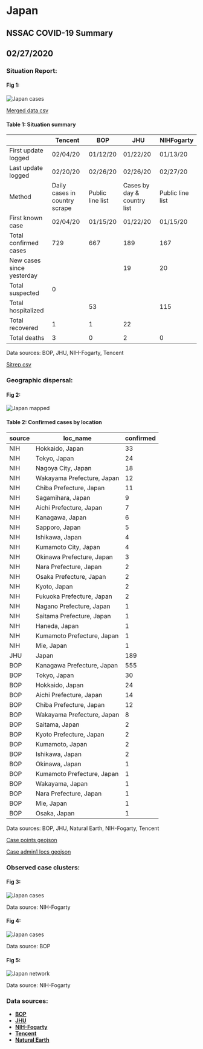 # Japan
## NSSAC COVID-19 Summary
## 02/27/2020



### Situation Report:
#### Fig 1:
![Japan cases](../merged_histories/Japan_merged_histories.png)

[Merged data csv](https://github.com/SchlittDataSci/SchlittDataSci.github.io/blob/master/data/tables/Japan_merged_daily.csv)

#### Table 1: Situation summary


|                           | Tencent                       | BOP              | JHU                         | NIHFogarty       |
|---------------------------|-------------------------------|------------------|-----------------------------|------------------|
| First update logged       | 02/04/20                      | 01/12/20         | 01/22/20                    | 01/13/20         |
| Last update logged        | 02/20/20                      | 02/26/20         | 02/26/20                    | 02/27/20         |
| Method                    | Daily cases in country scrape | Public line list | Cases by day & country list | Public line list |
| First known case          | 02/04/20                      | 01/15/20         | 01/22/20                    | 01/15/20         |
| Total confirmed cases     | 729                           | 667              | 189                         | 167              |
| New cases since yesterday |                               |                  | 19                          | 20               |
| Total suspected           | 0                             |                  |                             |                  |
| Total hospitalized        |                               | 53               |                             | 115              |
| Total recovered           | 1                             | 1                | 22                          |                  |
| Total deaths              | 3                             | 0                | 2                           | 0                |

Data sources: BOP, JHU, NIH-Fogarty, Tencent


[Sitrep csv](https://github.com/SchlittDataSci/SchlittDataSci.github.io/blob/master/data/tables/Japan_sitrep.csv)

### Geographic dispersal:
#### Fig 2:
![Japan mapped](../case_locs/Japan_case_locs.png)

#### Table 2: Confirmed cases by location


| source   | loc_name                   |   confirmed |
|----------|----------------------------|-------------|
| NIH      | Hokkaido, Japan            |          33 |
| NIH      | Tokyo, Japan               |          24 |
| NIH      | Nagoya City, Japan         |          18 |
| NIH      | Wakayama Prefecture, Japan |          12 |
| NIH      | Chiba Prefecture, Japan    |          11 |
| NIH      | Sagamihara, Japan          |           9 |
| NIH      | Aichi Prefecture, Japan    |           7 |
| NIH      | Kanagawa, Japan            |           6 |
| NIH      | Sapporo, Japan             |           5 |
| NIH      | Ishikawa, Japan            |           4 |
| NIH      | Kumamoto City, Japan       |           4 |
| NIH      | Okinawa Prefecture, Japan  |           3 |
| NIH      | Nara Prefecture, Japan     |           2 |
| NIH      | Osaka Prefecture, Japan    |           2 |
| NIH      | Kyoto, Japan               |           2 |
| NIH      | Fukuoka Prefecture, Japan  |           2 |
| NIH      | Nagano Prefecture, Japan   |           1 |
| NIH      | Saitama Prefecture, Japan  |           1 |
| NIH      | Haneda, Japan              |           1 |
| NIH      | Kumamoto Prefecture, Japan |           1 |
| NIH      | Mie, Japan                 |           1 |
| JHU      | Japan                      |         189 |
| BOP      | Kanagawa Prefecture, Japan |         555 |
| BOP      | Tokyo, Japan               |          30 |
| BOP      | Hokkaido, Japan            |          24 |
| BOP      | Aichi Prefecture, Japan    |          14 |
| BOP      | Chiba Prefecture, Japan    |          12 |
| BOP      | Wakayama Prefecture, Japan |           8 |
| BOP      | Saitama, Japan             |           2 |
| BOP      | Kyoto Prefecture, Japan    |           2 |
| BOP      | Kumamoto, Japan            |           2 |
| BOP      | Ishikawa, Japan            |           2 |
| BOP      | Okinawa, Japan             |           1 |
| BOP      | Kumamoto Prefecture, Japan |           1 |
| BOP      | Wakayama, Japan            |           1 |
| BOP      | Nara Prefecture, Japan     |           1 |
| BOP      | Mie, Japan                 |           1 |
| BOP      | Osaka, Japan               |           1 |

Data sources: BOP, JHU, Natural Earth, NIH-Fogarty, Tencent


[Case points geojson](https://github.com/SchlittDataSci/SchlittDataSci.github.io/blob/master/data/shapes/Japan_case_locs.geojson)

[Case admin1 locs geojson](https://github.com/SchlittDataSci/SchlittDataSci.github.io/blob/master/data/shapes/Japan_admin1_locs.geojson)

### Observed case clusters:
#### Fig 3:
![Japan cases](../cluster_analysis/Japan_imported_cases_NIHFogarty.png)



Data source: NIH-Fogarty


#### Fig 4:
![Japan cases](../cluster_analysis/Japan_imported_cases_BOP.png)



Data source: BOP


#### Fig 5:
![Japan network](../autochthonous_networks/Japan_network.png)



Data source: NIH-Fogarty


### Data sources:
* **[BOP](https://github.com/beoutbreakprepared/nCoV2019)**
* **[JHU](https://github.com/CSSEGISandData/COVID-19)** 
* **[NIH-Fogarty](https://docs.google.com/spreadsheets/d/1jS24DjSPVWa4iuxuD4OAXrE3QeI8c9BC1hSlqr-NMiU/edit#gid=1187587451)** 
* **[Tencent](https://news.qq.com/zt2020/page/feiyan.htm)**
* **[Natural Earth](https://www.naturalearthdata.com/forums/forum/natural-earth-map-data/cultural-vectors/admin-1-states-provinces-and-their-boundaries/)**

<!-- Global site tag (gtag.js) - Google Analytics -->
<script async src="https://www.googletagmanager.com/gtag/js?id=UA-158816269-1"></script>
<script>
  window.dataLayer = window.dataLayer || [];
  function gtag(){dataLayer.push(arguments);}
  gtag('js', new Date());

  gtag('config', 'UA-158816269-1');
</script>